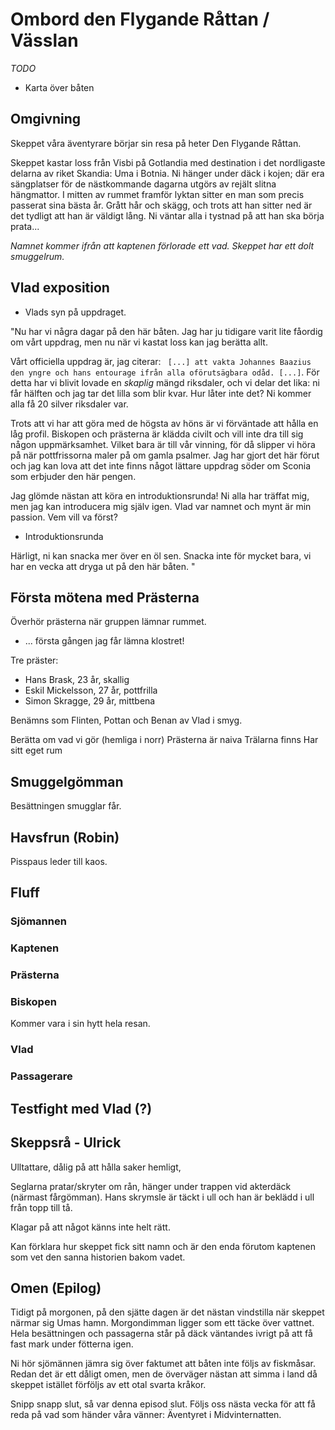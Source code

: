 
# Ombord den Flygande Råttan / Vässlan

_TODO_

* Karta över båten

## Omgivning

Skeppet våra äventyrare börjar sin resa på heter Den Flygande Råttan.

Skeppet kastar loss från Visbi på Gotlandia med destination i det nordligaste
delarna av riket Skandia: Uma i Botnia. Ni hänger under däck i kojen; där era
sängplatser för de nästkommande dagarna utgörs av rejält slitna hängmattor. I
mitten av rummet framför lyktan sitter en man som precis passerat sina bästa år.
Grått hår och skägg, och trots att han sitter ned är det tydligt att han är
väldigt lång. Ni väntar alla i tystnad på att han ska börja prata...

_Namnet kommer ifrån att kaptenen förlorade ett vad. Skeppet har ett dolt
smuggelrum._

## Vlad exposition

* Vlads syn på uppdraget.

"Nu har vi några dagar på den här båten. Jag har ju tidigare varit lite fåordig
om vårt uppdrag, men nu när vi kastat loss kan jag berätta allt.

Vårt officiella uppdrag är, jag citerar: ` [...] att vakta Johannes Baazius den
yngre och hans entourage ifrån alla oförutsägbara odåd. [...]`. För detta har
vi blivit lovade en *skaplig* mängd riksdaler, och vi delar det lika: ni får
hälften och jag tar det lilla som blir kvar. Hur låter inte det? Ni kommer alla
få 20 silver riksdaler var.

Trots att vi har att göra med de högsta av höns är vi förväntade att hålla en
låg profil. Biskopen och prästerna är klädda civilt och vill inte dra till sig
någon uppmärksamhet. Vilket bara är till vår vinning, för då slipper vi höra på
när pottfrissorna maler på om gamla psalmer. Jag har gjort det här förut och jag
kan lova att det inte finns något lättare uppdrag söder om Sconia som erbjuder
den här pengen.

Jag glömde nästan att köra en introduktionsrunda! Ni alla har träffat mig, men
jag kan introducera mig själv igen. Vlad var namnet och mynt är min passion. Vem
vill va först?

* Introduktionsrunda

Härligt, ni kan snacka mer över en öl sen. Snacka inte för mycket bara, vi har
en vecka att dryga ut på den här båten.
"

## Första mötena med Prästerna

Överhör prästerna när gruppen lämnar rummet.

* ... första gången jag får lämna klostret!

Tre präster:
* Hans Brask, 23 år, skallig
* Eskil Mickelsson, 27 år, pottfrilla
* Simon Skragge, 29 år, mittbena

Benämns som Flinten, Pottan och Benan av Vlad i smyg.

Berätta om vad vi gör (hemliga i norr)
Prästerna är naiva
Trälarna finns
Har sitt eget rum

## Smuggelgömman

Besättningen smugglar får.

## Havsfrun (Robin)

Pisspaus leder till kaos.

## Fluff

### Sjömannen

### Kaptenen

### Prästerna

### Biskopen

Kommer vara i sin hytt hela resan.

### Vlad

### Passagerare

## Testfight med Vlad (?)

## Skeppsrå - Ulrick

Ulltattare, dålig på att hålla saker hemligt, 

Seglarna pratar/skryter om rån, hänger under trappen vid akterdäck (närmast
fårgömman). Hans skrymsle är täckt i ull och han är beklädd i ull från topp
till tå.

Klagar på att något känns inte helt rätt.

Kan förklara hur skeppet fick sitt namn och är den enda förutom kaptenen som vet
den sanna historien bakom vadet.

## Omen (Epilog)

Tidigt på morgonen, på den sjätte dagen är det nästan vindstilla när skeppet
närmar sig Umas hamn. Morgondimman ligger som ett täcke över vattnet. Hela
besättningen och passagerna står på däck väntandes ivrigt på att få fast mark
under fötterna igen.

Ni hör sjömännen jämra sig över faktumet att båten inte följs av fiskmåsar.
Redan det är ett dåligt omen, men de överväger nästan att simma i land då
skeppet istället förföljs av ett otal svarta kråkor.

Snipp snapp slut, så var denna episod slut. Följs oss nästa vecka för att få
reda på vad som händer våra vänner: Äventyret i Midvinternatten.
